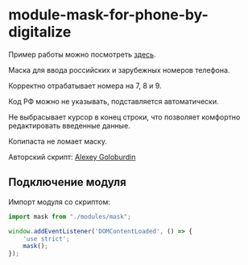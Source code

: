 # module-mask-for-phone-by-digitalize

Пример работы можно посмотреть [здесь](http://c95387ot.beget.tech).


Маска для ввода российских и зарубежных номеров телефона. 

Корректно отрабатывает номера на 7, 8 и 9.

Код РФ можно не указывать, подставляется автоматически.

Не выбрасывает курсор в конец строки, что позволяет комфортно редактировать введенные данные.

Копипаста не ломает маску.

Авторский скрипт: [Alexey Goloburdin](https://github.com/alexey-goloburdin/phoneinput)


## Подключение модуля
Импорт модуля со скриптом:
```javascript
import mask from "./modules/mask";

window.addEventListener('DOMContentLoaded', () => {
    'use strict';
    mask();
});
```
 
